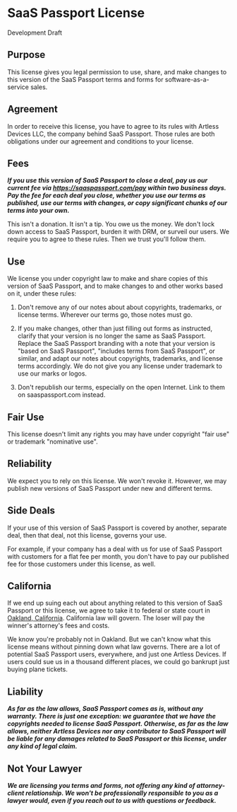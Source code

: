 # SaaS Passport License

Development Draft

## Purpose

This license gives you legal permission to use, share, and make changes to this version of the SaaS Passport terms and forms for software-as-a-service sales.

## Agreement

In order to receive this license, you have to agree to its rules with Artless Devices LLC, the company behind SaaS Passport.  Those rules are both obligations under our agreement and conditions to your license.

## Fees

***If you use this version of SaaS Passport to close a deal, pay us our current fee via <https://saaspassport.com/pay> within two business days.  Pay the fee for each deal you close, whether you use our terms as published, use our terms with changes, or copy significant chunks of our terms into your own.***

This isn't a donation.  It isn't a tip.  You owe us the money.  We don't lock down access to SaaS Passport, burden it with DRM, or surveil our users.  We require you to agree to these rules.  Then we trust you'll follow them.

## Use

We license you under copyright law to make and share copies of this version of SaaS Passport, and to make changes to and other works based on it, under these rules:

1.  Don't remove any of our notes about about copyrights, trademarks, or license terms.  Wherever our terms go, those notes must go.

2.  If you make changes, other than just filling out forms as instructed, clarify that your version is no longer the same as SaaS Passport.  Replace the SaaS Passport branding with a note that your version is "based on SaaS Passport", "includes terms from SaaS Passport", or similar, and adapt our notes about copyrights, trademarks, and license terms accordingly.  We do not give you any license under trademark to use our marks or logos.

3.  Don't republish our terms, especially on the open Internet.  Link to them on saaspassport.com instead.

## Fair Use

This license doesn't limit any rights you may have under copyright "fair use" or trademark "nominative use".

## Reliability

We expect you to rely on this license.  We won't revoke it.  However, we may publish new versions of SaaS Passport under new and different terms.

## Side Deals

If your use of this version of SaaS Passport is covered by another, separate deal, then that deal, not this license, governs your use.

For example, if your company has a deal with us for use of SaaS Passport with customers for a flat fee per month, you don't have to pay our published fee for those customers under this license, as well.

## California

If we end up suing each out about anything related to this version of SaaS Passport or this license, we agree to take it to federal or state court in [Oakland, California](https://en.wikipedia.org/wiki/Oakland,_California).  California law will govern.  The loser will pay the winner's attorney's fees and costs.

We know you're probably not in Oakland.  But we can't know what this license means without pinning down what law governs.  There are a lot of potential SaaS Passport users, everywhere, and just one Artless Devices.  If users could sue us in a thousand different places, we could go bankrupt just buying plane tickets.

## Liability

***As far as the law allows, SaaS Passport comes as is, without any warranty.  There is just one exception: we guarantee that we have the copyrights needed to license SaaS Passport.  Otherwise, as far as the law allows, neither Artless Devices nor any contributor to SaaS Passport will be liable for any damages related to SaaS Passport or this license, under any kind of legal claim.***

## Not Your Lawyer

***We are licensing you terms and forms, not offering any kind of attorney-client relationship.  We won't be professionally responsible to you as a lawyer would, even if you reach out to us with questions or feedback.***
